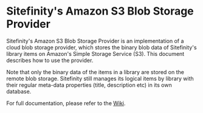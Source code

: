 Sitefinity's Amazon S3 Blob Storage Provider
===================================================

Sitefinity's Amazon S3 Blob Storage Provider is an implementation of a cloud blob storage provider, which stores the binary blob data of Sitefinity's library items on Amazon's Simple Storage Service (S3). This document describes how to use the provider.

Note that only the binary data of the items in a library are stored on the remote blob storage. Sitefinity still manages its logical items by library with their regular meta-data properties (title, description etc) in its own database.

For full documentation, please refer to the [Wiki](https://github.com/Sitefinity/amazon-s3-provider/wiki). 
